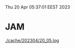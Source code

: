 Thu 20 Apr 05:37:01 EEST 2023
# JAM
<a href='./cache/202304/20_05.log'>./cache/202304/20_05.log</a>
